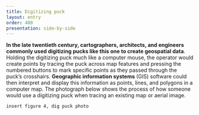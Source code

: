 ```yaml
---
title: Digitizing puck
layout: entry
order: 408
presentation: side-by-side
---
```


**In the late twentieth century, cartographers, architects, and engineers commonly used digitizing pucks like this one to create geospatial data**. Holding the digitizing puck much like a computer mouse, the operator would create points by tracing the puck across map features and pressing the numbered buttons to mark specific points as they passed through the puck’s crosshairs. **Geographic information systems** (GIS) software could then interpret and display this information as points, lines, and polygons in a computer map. The photograph below shows the process of how someone would use a digitizing puck when tracing an existing map or aerial image.

`insert figure 4, dig puck photo`
